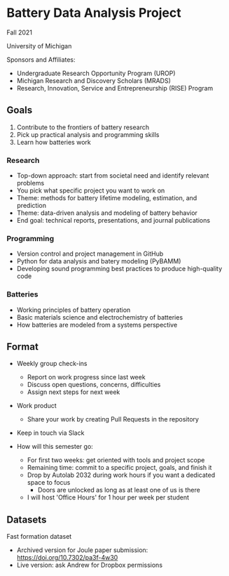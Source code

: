 # Battery Data Analysis Project

Fall 2021

University of Michigan

Sponsors and Affiliates:
- Undergraduate Research Opportunity Program (UROP)
- Michigan Research and Discovery Scholars (MRADS)
- Research, Innovation, Service and Entrepreneurship (RISE) Program


## Goals

1. Contribute to the frontiers of battery research
2. Pick up practical analysis and programming skills
3. Learn how batteries work


### Research

- Top-down approach: start from societal need and identify relevant problems
- You pick what specific project you want to work on
- Theme: methods for battery lifetime modeling, estimation, and prediction
- Theme: data-driven analysis and modeling of battery behavior
- End goal: technical reports, presentations, and journal publications


### Programming

- Version control and project management in GitHub
- Python for data analysis and batery modeling (PyBAMM)
- Developing sound programming best practices to produce high-quality code


### Batteries

- Working principles of battery operation
- Basic materials science and electrochemistry of batteries
- How batteries are modeled from a systems perspective


## Format

- Weekly group check-ins
  - Report on work progress since last week
  - Discuss open questions, concerns, difficulties
  - Assign next steps for next week

- Work product
  - Share your work by creating Pull Requests in the repository

- Keep in touch via Slack

- How will this semester go:
  - For first two weeks: get oriented with tools and project scope
  - Remaining time: commit to a specific project, goals, and finish it
  - Drop by Autolab 2032 during work hours if you want a dedicated space to focus
    - Doors are unlocked as long as at least one of us is there
  - I will host 'Office Hours' for 1 hour per week per student 


## Datasets

Fast formation dataset
- Archived version for Joule paper submission: https://doi.org/10.7302/pa3f-4w30
- Live version: ask Andrew for Dropbox permissions
